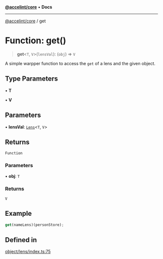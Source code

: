 [**@accelint/core**](../README.md) • **Docs**

***

[@accelint/core](../README.md) / get

# Function: get()

> **get**\<`T`, `V`\>(`lensVal`): (`obj`) => `V`

A simple warpper function to access the `get` of a lens and the given object.

## Type Parameters

• **T**

• **V**

## Parameters

• **lensVal**: [`Lens`](../type-aliases/Lens.md)\<`T`, `V`\>

## Returns

`Function`

### Parameters

• **obj**: `T`

### Returns

`V`

## Example

```ts
get(nameLens)(personStore);
```

## Defined in

[object/lens/index.ts:75](https://github.com/gohypergiant/standard-toolkit/blob/424b88fd48a5bcc02ed99ee27fd64cd73349aa30/packages/core/src/object/lens/index.ts#L75)

